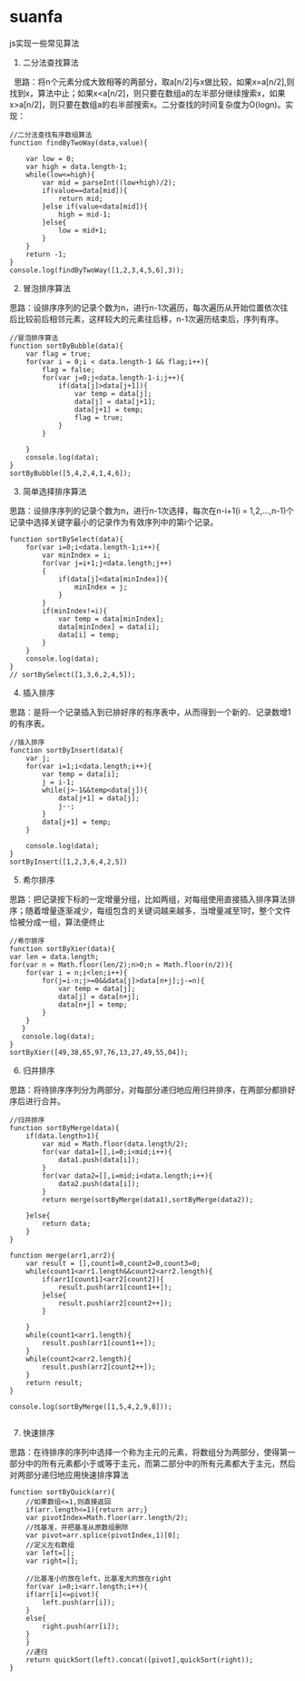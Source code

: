 # suanfa
js实现一些常见算法

1. 二分法查找算法

   思路：将n个元素分成大致相等的两部分，取a[n/2]与x做比较，如果x=a[n/2],则找到x，算法中止；如果x<a[n/2]，则只要在数组a的左半部分继续搜索x，如果x>a[n/2]，则只要在数组a的右半部搜索x。二分查找的时间复杂度为O(logn)。实现：

```
//二分法查找有序数组算法	 
function findByTwoWay(data,value){

	var low = 0;
	var high = data.length-1;
	while(low<=high){
		var mid = parseInt((low+high)/2);	 			
		if(value==data[mid]){
			return mid;
		}else if(value<data[mid]){
			high = mid-1;
		}else{
			low = mid+1;
		}
	}
	return -1;
}
console.log(findByTwoWay([1,2,3,4,5,6],3));
```
2. 冒泡排序算法

思路：设排序序列的记录个数为n，进行n-1次遍历，每次遍历从开始位置依次往后比较前后相邻元素，这样较大的元素往后移，n-1次遍历结束后，序列有序。
```
//冒泡排序算法
function sortByBubble(data){
	var flag = true;
	for(var i = 0;i < data.length-1 && flag;i++){
		flag = false;
		for(var j=0;j<data.length-1-i;j++){
			if(data[j]>data[j+1]){
				var temp = data[j];
				data[j] = data[j+1];
				data[j+1] = temp;
				flag = true;
			}
		}

	}
	console.log(data);
}
sortByBubble([5,4,2,4,1,4,6]);

```
3. 简单选择排序算法

思路：设排序序列的记录个数为n，进行n-1次选择，每次在n-i+1(i = 1,2,...,n-1)个记录中选择关键字最小的记录作为有效序列中的第i个记录。
```
function sortBySelect(data){
	for(var i=0;i<data.length-1;i++){
		var minIndex = i;
		for(var j=i+1;j<data.length;j++)
		{
			if(data[j]<data[minIndex]){
				minIndex = j;
			}
		}
		if(minIndex!=i){
			var temp = data[minIndex];
			data[minIndex] = data[i];
			data[i] = temp;
		}
	}
	console.log(data);
}
// sortBySelect([1,3,6,2,4,5]);
```
4. 插入排序

思路：是将一个记录插入到已排好序的有序表中，从而得到一个新的、记录数增1的有序表。
```
//插入排序
function sortByInsert(data){
	var j;
	for(var i=1;i<data.length;i++){
		var temp = data[i];
		j = i-1;
		while(j>-1&&temp<data[j]){
			data[j+1] = data[j];
			j--;
		}
		data[j+1] = temp;
	}

	console.log(data);
}
sortByInsert([1,2,3,6,4,2,5])
```
5. 希尔排序

思路：把记录按下标的一定增量分组，比如两组，对每组使用直接插入排序算法排序；随着增量逐渐减少，每组包含的关键词越来越多，当增量减至1时，整个文件恰被分成一组，算法便终止
```
//希尔排序
function sortByXier(data){
var len = data.length;
for(var n = Math.floor(len/2);n>0;n = Math.floor(n/2)){
	for(var i = n;i<len;i++){
		for(j=i-n;j>=0&&data[j]>data[n+j];j-=n){
			var temp = data[j];
			data[j] = data[n+j];
			data[n+j] = temp;
		}
	}
   }
   console.log(data);
}
sortByXier([49,38,65,97,76,13,27,49,55,04]);
```
6. 归并排序

思路：将待排序序列分为两部分，对每部分递归地应用归并排序，在两部分都排好序后进行合并。
```
//归并排序
function sortByMerge(data){
	if(data.length>1){
		var mid = Math.floor(data.length/2);
		for(var data1=[],i=0;i<mid;i++){
			data1.push(data[i]);
		}
		for(var data2=[],i=mid;i<data.length;i++){
			data2.push(data[i]);
		}
		return merge(sortByMerge(data1),sortByMerge(data2));

	}else{
		return data;
	}
}

function merge(arr1,arr2){
	var result = [],count1=0,count2=0,count3=0;
	while(count1<arr1.length&&count2<arr2.length){
		if(arr1[count1]<arr2[count2]){
			result.push(arr1[count1++]);
		}else{
			result.push(arr2[count2++]);
		}

	}
	while(count1<arr1.length){
		result.push(arr1[count1++]);
	}
	while(count2<arr2.length){
		result.push(arr2[count2++]);
	}
	return result;
}

console.log(sortByMerge([1,5,4,2,9,8]));


```
7. 快速排序

思路：在待排序的序列中选择一个称为主元的元素，将数组分为两部分，使得第一部分中的所有元素都小于或等于主元，而第二部分中的所有元素都大于主元，然后对两部分递归地应用快速排序算法
```
function sortByQuick(arr){
    //如果数组<=1,则直接返回
    if(arr.length<=1){return arr;}
    var pivotIndex=Math.floor(arr.length/2);
    //找基准，并把基准从原数组删除
    var pivot=arr.splice(pivotIndex,1)[0];
    //定义左右数组
    var left=[];
    var right=[];

    //比基准小的放在left，比基准大的放在right
    for(var i=0;i<arr.length;i++){
	if(arr[i]<=pivot){
	    left.push(arr[i]);
	}
	else{
	    right.push(arr[i]);
	}
    }
    //递归
    return quickSort(left).concat([pivot],quickSort(right));
}           
```
